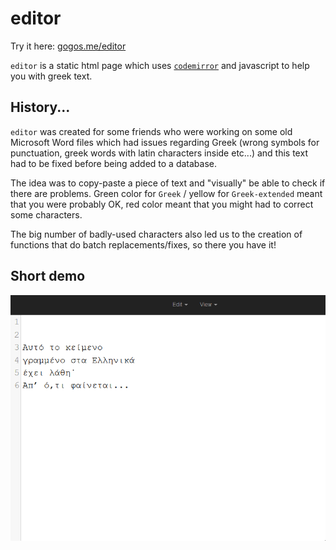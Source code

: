# editor

Try it here: [gogos.me/editor](https://gogos.me/editor/)

`editor` is a static html page which uses [`codemirror`](https://codemirror.net/) and javascript to help you with greek text.

## History...

`editor` was created for some friends who were working on some old Microsoft Word files which had issues regarding Greek (wrong symbols for punctuation, greek words with latin characters inside etc...) and this text had to be fixed before being added to a database.

The idea was to copy-paste a piece of text and "visually" be able to check if there are problems. Green color for `Greek` / yellow for `Greek-extended` meant that you were probably OK, red color meant that you might had to correct some characters.

The big number of badly-used characters also led us to the creation of functions that do batch replacements/fixes, so there you have it!

## Short demo

![](demo.gif)
